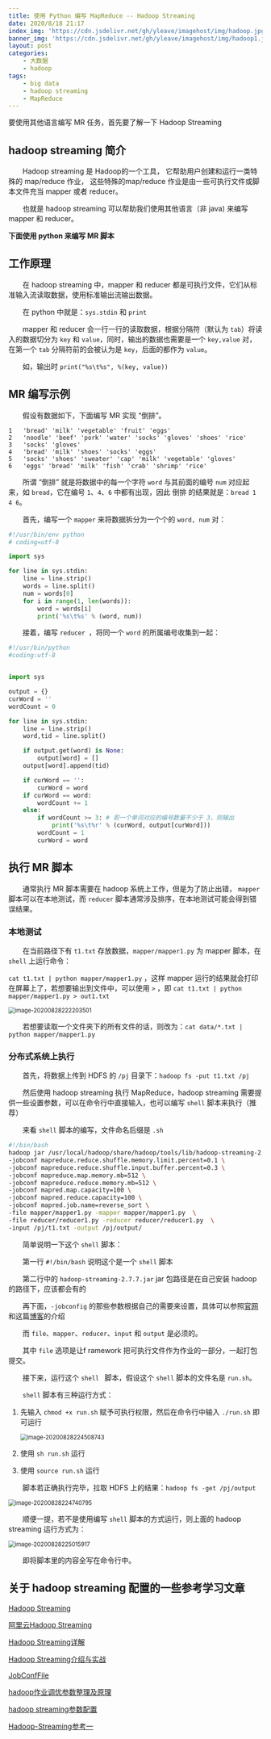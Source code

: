 ```yaml
---
title: 使用 Python 编写 MapReduce -- Hadoop Streaming
date: 2020/8/18 21:17
index_img: 'https://cdn.jsdelivr.net/gh/yleave/imagehost/img/hadoop.jpg'
banner_img: 'https://cdn.jsdelivr.net/gh/yleave/imagehost/img/hadoop1.jpg'
layout: post
categories:
    - 大数据
    - hadoop
tags:
    - big data
    - hadoop streaming
    - MapReduce
---
```


要使用其他语言编写 MR 任务，首先要了解一下 Hadoop Streaming

##  hadoop streaming 简介

&emsp;&emsp;Hadoop streaming 是 Hadoop的一个工具， 它帮助用户创建和运行一类特殊的 map/reduce 作业， 这些特殊的map/reduce 作业是由一些可执行文件或脚本文件充当 mapper 或者 reducer。

&emsp;&emsp;也就是 hadoop streaming 可以帮助我们使用其他语言（非 java) 来编写 mapper 和 reducer。



**下面使用 python 来编写 MR 脚本**

## 工作原理

&emsp;&emsp;在 hadoop streaming 中，mapper 和 reducer 都是可执行文件，它们从标准输入流读取数据，使用标准输出流输出数据。

&emsp;&emsp;在 python 中就是：`sys.stdin` 和 `print`

&emsp;&emsp;mapper 和 reducer 会一行一行的读取数据，根据分隔符（默认为 `tab`）将读入的数据切分为 `key` 和 `value`，同时，输出的数据也需要是一个 `key,value` 对，在第一个 `tab` 分隔符前的会被认为是 `key`，后面的都作为 `value`。

&emsp;&emsp;如，输出时 `print("%s\t%s", %(key, value))`

## MR 编写示例

&emsp;&emsp;假设有数据如下，下面编写 MR 实现 “倒排”。

```
1	'bread' 'milk' 'vegetable' 'fruit' 'eggs'
2	'noodle' 'beef' 'pork' 'water' 'socks' 'gloves' 'shoes' 'rice'
3	'socks' 'gloves'
4	'bread' 'milk' 'shoes' 'socks' 'eggs'
5	'socks' 'shoes' 'sweater' 'cap' 'milk' 'vegetable' 'gloves'
6	'eggs' 'bread' 'milk' 'fish' 'crab' 'shrimp' 'rice'
```

&emsp;&emsp;所谓 “倒排” 就是将数据中的每一个字符 `word` 与其前面的编号 `num` 对应起来，如 `bread`，它在编号 `1`、`4`、`6` 中都有出现，因此 倒排 的结果就是：`bread 1 4 6`。



&emsp;&emsp;首先，编写一个 `mapper` 来将数据拆分为一个个的 `word, num` 对：

```python
#!/usr/bin/env python
# coding=utf-8

import sys

for line in sys.stdin:
    line = line.strip()
    words = line.split()
    num = words[0]
    for i in range(1, len(words)):
        word = words[i]
        print('%s\t%s' % (word, num))

```

&emsp;&emsp;接着，编写 `reducer `，将同一个 `word` 的所属编号收集到一起：

```python
#!/usr/bin/python
#coding:utf-8


import sys

output = {}
curWord = ''
wordCount = 0

for line in sys.stdin:
    line = line.strip()
    word,tid = line.split()

    if output.get(word) is None:
        output[word] = []
    output[word].append(tid)

    if curWord == '':
        curWord = word
    if curWord == word:
        wordCount += 1
    else:
        if wordCount >= 3: # 若一个单词对应的编号数量不少于 3，则输出
            print('%s\t%r' % (curWord, output[curWord]))
        wordCount = 1
        curWord = word
```

## 执行 MR 脚本

&emsp;&emsp;通常执行 MR 脚本需要在 hadoop 系统上工作，但是为了防止出错， `mapper` 脚本可以在本地测试，而 `reducer` 脚本通常涉及排序，在本地测试可能会得到错误结果。

### 本地测试

&emsp;&emsp;在当前路径下有 `t1.txt` 存放数据，`mapper/mapper1.py` 为 mapper 脚本，在 `shell` 上运行命令：

`cat t1.txt | python mapper/mapper1.py` ，这样 mapper 运行的结果就会打印在屏幕上了，若想要输出到文件中，可以使用 `>` ，即 `cat t1.txt | python mapper/mapper1.py > out1.txt`

<img src="https://i.loli.net/2020/09/11/iXvlZ6Tx2MoReJs.png" alt="image-20200828222203501" style="zoom:80%;" />

&emsp;&emsp;若想要读取一个文件夹下的所有文件的话，则改为：`cat data/*.txt | python mapper/mapper1.py` 

### 分布式系统上执行

&emsp;&emsp;首先，将数据上传到 HDFS 的 `/pj` 目录下：`hadoop fs -put t1.txt /pj`



&emsp;&emsp;然后使用 hadoop streaming 执行 MapReduce，hadoop streaming 需要提供一些设置参数，可以在命令行中直接输入，也可以编写 `shell` 脚本来执行（推荐）

&emsp;&emsp;来看 `shell` 脚本的编写，文件命名后缀是 `.sh`

```sh
#!/bin/bash
hadoop jar /usr/local/hadoop/share/hadoop/tools/lib/hadoop-streaming-2.7.7.jar \
-jobconf mapreduce.reduce.shuffle.memory.limit.percent=0.1 \
-jobconf mapreduce.reduce.shuffle.input.buffer.percent=0.3 \
-jobconf mapreduce.map.memory.mb=512 \
-jobconf mapreduce.reduce.memory.mb=512 \
-jobconf mapred.map.capacity=100 \
-jobconf mapred.reduce.capacity=100 \
-jobconf mapred.job.name=reverse_sort \
-file mapper/mapper1.py -mapper mapper/mapper1.py  \
-file reducer/reducer1.py -reducer reducer/reducer1.py  \
-input /pj/t1.txt -output /pj/output/
```

&emsp;&emsp;简单说明一下这个 `shell` 脚本：

&emsp;&emsp;第一行 `#!/bin/bash` 说明这个是一个 `shell` 脚本

&emsp;&emsp;第二行中的 `hadoop-streaming-2.7.7.jar` jar 包路径是在自己安装 hadoop 的路径下，应该都会有的

&emsp;&emsp;再下面，`-jobconfig` 的那些参数根据自己的需要来设置，具体可以参照[官网](https://cwiki.apache.org/confluence/display/HADOOP2/JobConfFile) 和这篇[博客](https://www.jianshu.com/p/1b69df99d949)的介绍

&emsp;&emsp;而 `file`、`mapper`、`reducer`、`input` 和 `output` 是必须的。

&emsp;&emsp;其中 `file` 选项是让f ramework 把可执行文件作为作业的一部分，一起打包提交。



&emsp;&emsp;接下来，运行这个 `shell ` 脚本，假设这个 `shell` 脚本的文件名是 `run.sh`。

&emsp;&emsp;`shell` 脚本有三种运行方式：

1. 先输入 `chmod +x run.sh` 赋予可执行权限，然后在命令行中输入 `./run.sh` 即可运行

   <img src="https://i.loli.net/2020/09/11/1SlUOAciyk4GLhK.png" alt="image-20200828224508743" style="zoom:80%;" />

2. 使用 `sh run.sh` 运行

3. 使用 `source run.sh` 运行


&emsp;&emsp;脚本若正确执行完毕，拉取 HDFS 上的结果：`hadoop fs -get /pj/output`

   <img src="https://i.loli.net/2020/09/11/kIN7CSXZxvsniMp.png" alt="image-20200828224740795" style="zoom:80%;" />


&emsp;&emsp;顺便一提，若不是使用编写 `shell` 脚本的方式运行，则上面的 hadoop streaming 运行方式为：

<img src="https://i.loli.net/2020/09/11/G4fhzH6aeVMjX8E.png" alt="image-20200828225015917" style="zoom:80%;" />

&emsp;&emsp;即将脚本里的内容全写在命令行中。



## 关于 hadoop streaming 配置的一些参考学习文章

[Hadoop Streaming](http://hadoop.apache.org/docs/r1.0.4/cn/streaming.html)

[阿里云Hadoop Streaming](https://help.aliyun.com/document_detail/44024.html?spm=a2c4g.11186623.6.914.162d19d6A0ZelV)

[Hadoop Streaming详解](https://www.cnblogs.com/shay-zhangjin/p/7714868.html)

[Hadoop Streaming介绍与实战](https://blog.csdn.net/Alanyungz/article/details/106767668)

[JobConfFile](https://cwiki.apache.org/confluence/display/HADOOP2/JobConfFile) 

[hadoop作业调优参数整理及原理](http://www.uml.org.cn/zjjs/201205303.asp)

[hadoop streaming参数配置](https://blog.csdn.net/loveblair1990/article/details/53608293)

[Hadoop-Streaming参考一](https://www.jianshu.com/p/1b69df99d949)